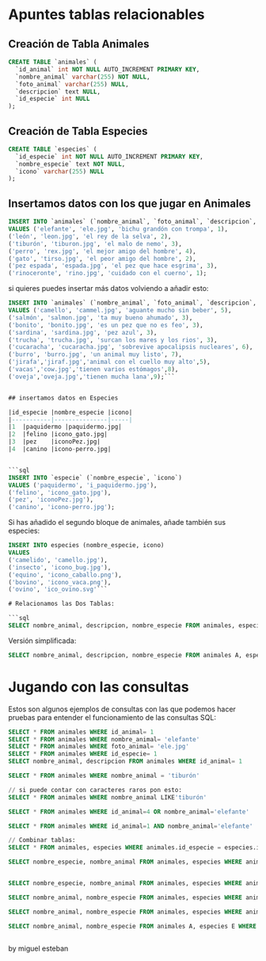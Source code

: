 # Apuntes tablas relacionables


## Creación de Tabla Animales
```sql
CREATE TABLE `animales` (
  `id_animal` int NOT NULL AUTO_INCREMENT PRIMARY KEY,
  `nombre_animal` varchar(255) NOT NULL,
  `foto_animal` varchar(255) NULL,
  `descripcion` text NULL,
  `id_especie` int NULL
);

```

## Creación de Tabla Especies

```sql
CREATE TABLE `especies` (
  `id_especie` int NOT NULL AUTO_INCREMENT PRIMARY KEY,
  `nombre_especie` text NOT NULL,
  `icono` varchar(255) NULL
);
```

## Insertamos datos con los que jugar en Animales

```sql
INSERT INTO `animales` (`nombre_animal`, `foto_animal`, `descripcion`, `id_especie`)
VALUES ('elefante', 'ele.jpg', 'bichu grandón con trompa', 1),
('león', 'leon.jpg', 'el rey de la selva', 2),
('tiburón', 'tiburon.jpg', 'el malo de nemo', 3),
('perro', 'rex.jpg', 'el mejor amigo del hombre', 4),
('gato', 'tirso.jpg', 'el peor amigo del hombre', 2),
('pez espada', 'espada.jpg', 'el pez que hace esgrima', 3),
('rinoceronte', 'rino.jpg', 'cuidado con el cuerno', 1);
```

si quieres puedes insertar más datos volviendo a añadir esto:
```sql
INSERT INTO `animales` (`nombre_animal`, `foto_animal`, `descripcion`, `id_especie`)
VALUES ('camello', 'cammel.jpg', 'aguante mucho sin beber', 5),
('salmón', 'salmon.jpg', 'ta muy bueno ahumado', 3),
('bonito', 'bonito.jpg', 'es un pez que no es feo', 3),
('sardina', 'sardina.jpg', 'pez azul', 3),
('trucha', 'trucha.jpg', 'surcan los mares y los rios', 3),
('cucaracha', 'cucaracha.jpg', 'sobrevive apocalipsis nucleares', 6),
('burro', 'burro.jpg', 'un animal muy listo', 7),
('jirafa','jiraf.jpg','animal con el cuello muy alto',5),
('vacas','cow.jpg','tienen varios estómagos',8),
('oveja','oveja.jpg','tienen mucha lana',9);```


## insertamos datos en Especies

|id_especie	|nombre_especie	|icono|
|-----------|---------------|-----|
|1	|paquidermo	|paquidermo.jpg|
|2	|felino	|icono_gato.jpg|
|3	|pez	|iconoPez.jpg|
|4	|canino	|icono-perro.jpg|


```sql
INSERT INTO `especie` (`nombre_especie`, `icono`)
VALUES ('paquidermo', 'i_paquidermo.jpg'),
('felino', 'icono_gato.jpg'),
('pez', 'iconoPez.jpg'),
('canino', 'icono-perro.jpg');
```

Si has añadido el segundo bloque de animales, añade también sus especies:
```sql
INSERT INTO especies (nombre_especie, icono)
VALUES
('camelido', 'camello.jpg'),
('insecto', 'icono_bug.jpg'),
('equino', 'icono_caballo.png'),
('bovino', 'icono_vaca.png'),
('ovino', 'ico_ovino.svg'```

# Relacionamos las Dos Tablas:

```sql
SELECT nombre_animal, descripcion, nombre_especie FROM animales, especies WHERE animales.id_especie = especies.id_especie

```


Versión simplificada:
```sql
SELECT nombre_animal, descripcion, nombre_especie FROM animales A, especies B WHERE A.id_especie = B.id_especie

```



# Jugando con las consultas
Estos son algunos ejemplos de consultas con las que podemos hacer pruebas para entender el funcionamiento de las consultas SQL:

```sql
SELECT * FROM animales WHERE id_animal= 1
SELECT * FROM animales WHERE nombre_animal= 'elefante'
SELECT * FROM animales WHERE foto_animal= 'ele.jpg'
SELECT * FROM animales WHERE id_especie= 1
SELECT nombre_animal, descripcion FROM animales WHERE id_animal= 1

SELECT * FROM animales WHERE nombre_animal = 'tiburón'

// si puede contar con caracteres raros pon esto:
SELECT * FROM animales WHERE nombre_animal LIKE'tiburón'

SELECT * FROM animales WHERE id_animal=4 OR nombre_animal='elefante'

SELECT * FROM animales WHERE id_animal=1 AND nombre_animal='elefante'

// Combinar tablas:
SELECT * FROM animales, especies WHERE animales.id_especie = especies.id_especie 

SELECT nombre_especie, nombre_animal FROM animales, especies WHERE animales.id_especie = especies.id_especie 


SELECT nombre_especie, nombre_animal FROM animales, especies WHERE animales.id_especie = especies.id_especie ORDER BY nombre_especie ASC

SELECT nombre_animal, nombre_especie FROM animales, especies WHERE animales.id_especie = especies.id_especie ORDER BY nombre_animal DESC

SELECT nombre_animal, nombre_especie FROM animales, especies WHERE animales.id_especie = especies.id_especie ORDER BY nombre_especie, nombre_animal ASC

SELECT nombre_animal, nombre_especie FROM animales A, especies E WHERE A.id_especie=E.id_especie ORDER BY nombre_especie, nombre_animal ASC



```


by miguel esteban